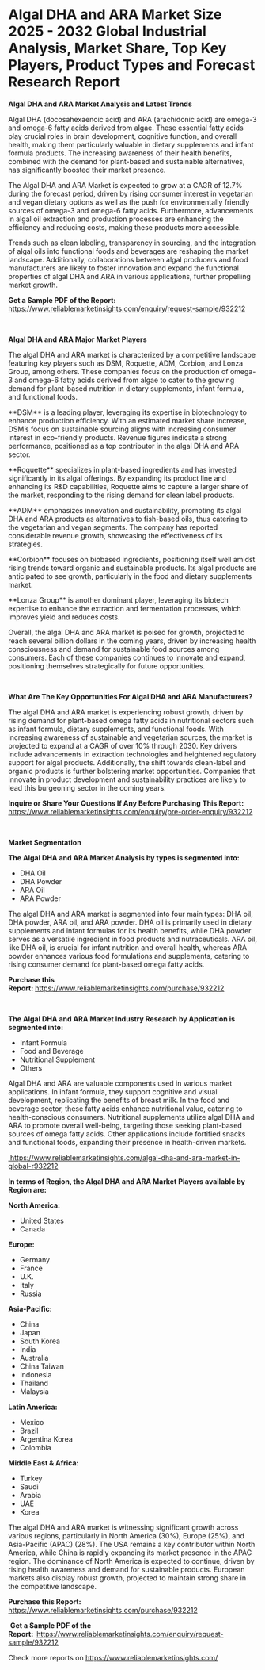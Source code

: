 <p><h1>Algal DHA and ARA Market Size 2025 - 2032 Global Industrial Analysis, Market Share, Top Key Players, Product Types and Forecast Research Report</h1></p><p><strong>Algal DHA and ARA Market Analysis and Latest Trends</strong></p>
<p><p>Algal DHA (docosahexaenoic acid) and ARA (arachidonic acid) are omega-3 and omega-6 fatty acids derived from algae. These essential fatty acids play crucial roles in brain development, cognitive function, and overall health, making them particularly valuable in dietary supplements and infant formula products. The increasing awareness of their health benefits, combined with the demand for plant-based and sustainable alternatives, has significantly boosted their market presence.</p><p>The Algal DHA and ARA Market is expected to grow at a CAGR of 12.7% during the forecast period, driven by rising consumer interest in vegetarian and vegan dietary options as well as the push for environmentally friendly sources of omega-3 and omega-6 fatty acids. Furthermore, advancements in algal oil extraction and production processes are enhancing the efficiency and reducing costs, making these products more accessible. </p><p>Trends such as clean labeling, transparency in sourcing, and the integration of algal oils into functional foods and beverages are reshaping the market landscape. Additionally, collaborations between algal producers and food manufacturers are likely to foster innovation and expand the functional properties of algal DHA and ARA in various applications, further propelling market growth.</p></p>
<p><strong>Get a Sample PDF of the Report:&nbsp;</strong> <a href="https://www.reliablemarketinsights.com/enquiry/request-sample/932212?utm_campaign=3015&utm_medium=2&utm_source=Github&utm_content=ia&utm_term=21032025&utm_id=algal-dha-and-ara">https://www.reliablemarketinsights.com/enquiry/request-sample/932212</a></p>
<p>&nbsp;</p>
<p><strong>Algal DHA and ARA Major Market Players</strong></p>
<p><p>The algal DHA and ARA market is characterized by a competitive landscape featuring key players such as DSM, Roquette, ADM, Corbion, and Lonza Group, among others. These companies focus on the production of omega-3 and omega-6 fatty acids derived from algae to cater to the growing demand for plant-based nutrition in dietary supplements, infant formula, and functional foods.</p><p>**DSM** is a leading player, leveraging its expertise in biotechnology to enhance production efficiency. With an estimated market share increase, DSM’s focus on sustainable sourcing aligns with increasing consumer interest in eco-friendly products. Revenue figures indicate a strong performance, positioned as a top contributor in the algal DHA and ARA sector.</p><p>**Roquette** specializes in plant-based ingredients and has invested significantly in its algal offerings. By expanding its product line and enhancing its R&D capabilities, Roquette aims to capture a larger share of the market, responding to the rising demand for clean label products.</p><p>**ADM** emphasizes innovation and sustainability, promoting its algal DHA and ARA products as alternatives to fish-based oils, thus catering to the vegetarian and vegan segments. The company has reported considerable revenue growth, showcasing the effectiveness of its strategies.</p><p>**Corbion** focuses on biobased ingredients, positioning itself well amidst rising trends toward organic and sustainable products. Its algal products are anticipated to see growth, particularly in the food and dietary supplements market.</p><p>**Lonza Group** is another dominant player, leveraging its biotech expertise to enhance the extraction and fermentation processes, which improves yield and reduces costs. </p><p>Overall, the algal DHA and ARA market is poised for growth, projected to reach several billion dollars in the coming years, driven by increasing health consciousness and demand for sustainable food sources among consumers. Each of these companies continues to innovate and expand, positioning themselves strategically for future opportunities.</p></p>
<p>&nbsp;</p>
<p><strong>What Are The Key Opportunities For Algal DHA and ARA Manufacturers?</strong></p>
<p><p>The algal DHA and ARA market is experiencing robust growth, driven by rising demand for plant-based omega fatty acids in nutritional sectors such as infant formula, dietary supplements, and functional foods. With increasing awareness of sustainable and vegetarian sources, the market is projected to expand at a CAGR of over 10% through 2030. Key drivers include advancements in extraction technologies and heightened regulatory support for algal products. Additionally, the shift towards clean-label and organic products is further bolstering market opportunities. Companies that innovate in product development and sustainability practices are likely to lead this burgeoning sector in the coming years.</p></p>
<p><strong>Inquire or Share Your Questions If Any Before Purchasing This Report:</strong> <a href="https://www.reliablemarketinsights.com/enquiry/pre-order-enquiry/932212?utm_campaign=3015&utm_medium=2&utm_source=Github&utm_content=ia&utm_term=21032025&utm_id=algal-dha-and-ara">https://www.reliablemarketinsights.com/enquiry/pre-order-enquiry/932212</a></p>
<p>&nbsp;</p>
<p><strong>Market Segmentation</strong></p>
<p><strong>The Algal DHA and ARA Market Analysis by types is segmented into:</strong></p>
<p><ul><li>DHA Oil</li><li>DHA Powder</li><li>ARA Oil</li><li>ARA Powder</li></ul></p>
<p><p>The algal DHA and ARA market is segmented into four main types: DHA oil, DHA powder, ARA oil, and ARA powder. DHA oil is primarily used in dietary supplements and infant formulas for its health benefits, while DHA powder serves as a versatile ingredient in food products and nutraceuticals. ARA oil, like DHA oil, is crucial for infant nutrition and overall health, whereas ARA powder enhances various food formulations and supplements, catering to rising consumer demand for plant-based omega fatty acids.</p></p>
<p><strong>Purchase this Report:&nbsp;</strong><a href="https://www.reliablemarketinsights.com/purchase/932212?utm_campaign=3015&utm_medium=2&utm_source=Github&utm_content=ia&utm_term=21032025&utm_id=algal-dha-and-ara">https://www.reliablemarketinsights.com/purchase/932212</a></p>
<p>&nbsp;</p>
<p><strong>The Algal DHA and ARA Market Industry Research by Application is segmented into:</strong></p>
<p><ul><li>Infant Formula</li><li>Food and Beverage</li><li>Nutritional Supplement</li><li>Others</li></ul></p>
<p><p>Algal DHA and ARA are valuable components used in various market applications. In infant formula, they support cognitive and visual development, replicating the benefits of breast milk. In the food and beverage sector, these fatty acids enhance nutritional value, catering to health-conscious consumers. Nutritional supplements utilize algal DHA and ARA to promote overall well-being, targeting those seeking plant-based sources of omega fatty acids. Other applications include fortified snacks and functional foods, expanding their presence in health-driven markets.</p></p>
<p><a href="https://www.reliablemarketinsights.com/algal-dha-and-ara-market-in-global-r932212?utm_campaign=3015&utm_medium=2&utm_source=Github&utm_content=ia&utm_term=21032025&utm_id=algal-dha-and-ara">&nbsp;https://www.reliablemarketinsights.com/algal-dha-and-ara-market-in-global-r932212</a></p>
<p><strong>In terms of Region, the Algal DHA and ARA Market Players available by Region are:</strong></p>
<p>
    <p> <strong> North America: </strong>
        <ul>
            <li>United States</li>
            <li>Canada</li>
        </ul>
        </p> 
    <p> <strong> Europe: </strong>
        <ul>
            <li>Germany</li>
            <li>France</li>
            <li>U.K.</li>
            <li>Italy</li>
            <li>Russia</li>
        </ul>
        </p> 
    <p> <strong> Asia-Pacific: </strong>
        <ul>
            <li>China</li>
            <li>Japan</li>
            <li>South Korea</li>
            <li>India</li>
            <li>Australia</li>
            <li>China Taiwan</li>
            <li>Indonesia</li>
            <li>Thailand</li>
            <li>Malaysia</li>
        </ul>
        </p> 
    <p> <strong> Latin America: </strong>
        <ul>
            <li>Mexico</li>
            <li>Brazil</li>
            <li>Argentina Korea</li>
            <li>Colombia</li>
        </ul>
        </p> 
    <p> <strong> Middle East & Africa: </strong>
        <ul>
            <li>Turkey</li>
            <li>Saudi</li>
            <li>Arabia</li>
            <li>UAE</li>
            <li>Korea</li>
        </ul>
    </p>
    </p>
<p><p>The algal DHA and ARA market is witnessing significant growth across various regions, particularly in North America (30%), Europe (25%), and Asia-Pacific (APAC) (28%). The USA remains a key contributor within North America, while China is rapidly expanding its market presence in the APAC region. The dominance of North America is expected to continue, driven by rising health awareness and demand for sustainable products. European markets also display robust growth, projected to maintain strong share in the competitive landscape.</p></p>
<p><strong>Purchase this Report: </strong><a href="https://www.reliablemarketinsights.com/purchase/932212?utm_campaign=3015&utm_medium=2&utm_source=Github&utm_content=ia&utm_term=21032025&utm_id=algal-dha-and-ara">https://www.reliablemarketinsights.com/purchase/932212</a></p>
<p>&nbsp;<strong>Get a Sample PDF of the Report:&nbsp;&nbsp;</strong><a href="https://www.reliablemarketinsights.com/enquiry/request-sample/932212?utm_campaign=3015&utm_medium=2&utm_source=Github&utm_content=ia&utm_term=21032025&utm_id=algal-dha-and-ara">https://www.reliablemarketinsights.com/enquiry/request-sample/932212</a></p>
<p><strong></strong></p>
<p>Check more reports on <a href="https://www.reliablemarketinsights.com/?utm_campaign=3015&utm_medium=2&utm_source=Github&utm_content=ia&utm_term=21032025&utm_id=algal-dha-and-ara">https://www.reliablemarketinsights.com/</a></p>